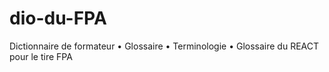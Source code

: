 # dio-du-FPA
Dictionnaire de formateur
• Glossaire
• Terminologie
• Glossaire du REACT pour le tire FPA

